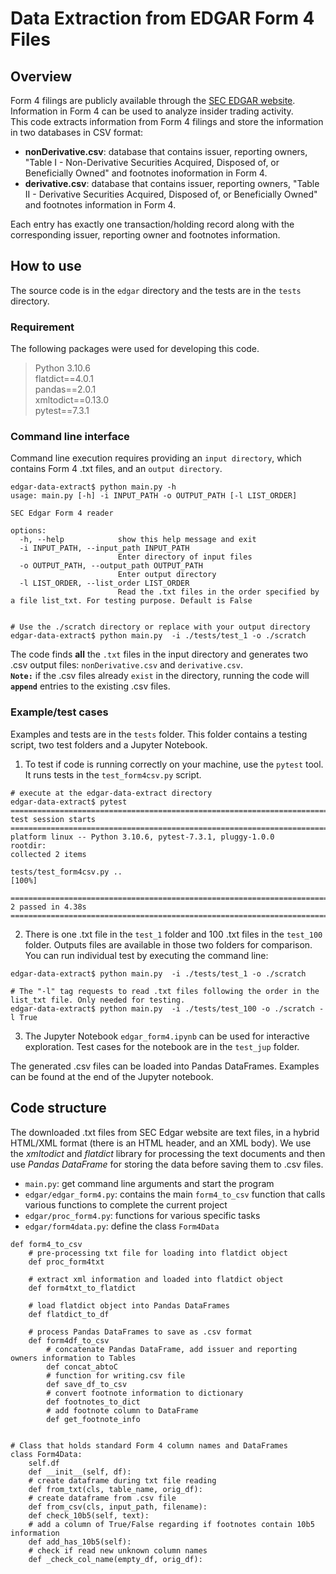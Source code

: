 # Data Extraction from EDGAR Form 4 Files

## Overview 
Form 4 filings are publicly available through the [SEC EDGAR website](https://www.sec.gov/edgar/search/). Information in Form 4 can be used to analyze insider trading activity.  
This code extracts information from Form 4 filings and store the information in two databases in CSV format:
- **nonDerivative.csv**:  database that contains issuer, reporting owners, "Table I - Non-Derivative Securities Acquired, Disposed of, or Beneficially Owned" and footnotes inoformation in Form 4.
- **derivative.csv**:  database that contains issuer, reporting owners, "Table II - Derivative Securities Acquired, Disposed of, or Beneficially Owned" and footnotes information in Form 4.

Each entry has exactly one transaction/holding record along with the corresponding issuer, reporting owner and footnotes information.


## How to use
The source code is in the `edgar` directory and the tests are in the `tests` directory.  
### Requirement 
The following packages were used for developing this code.
>Python 3.10.6  
flatdict==4.0.1  
pandas==2.0.1  
xmltodict==0.13.0  
pytest==7.3.1  
>

### Command line interface
Command line execution requires providing an `input directory`, which contains Form 4 .txt files, and an `output directory`.  

```
edgar-data-extract$ python main.py -h
usage: main.py [-h] -i INPUT_PATH -o OUTPUT_PATH [-l LIST_ORDER]

SEC Edgar Form 4 reader

options:
  -h, --help            show this help message and exit
  -i INPUT_PATH, --input_path INPUT_PATH
                        Enter directory of input files
  -o OUTPUT_PATH, --output_path OUTPUT_PATH
                        Enter output directory
  -l LIST_ORDER, --list_order LIST_ORDER
                        Read the .txt files in the order specified by a file list_txt. For testing purpose. Default is False
  
  
# Use the ./scratch directory or replace with your output directory
edgar-data-extract$ python main.py  -i ./tests/test_1 -o ./scratch
```

The code finds **all** the `.txt` files in the input directory and generates two .csv output files: `nonDerivative.csv` and `derivative.csv`.  
**`Note:`** if the .csv files already `exist` in the directory, running the code will **`append`** entries to the existing .csv files.  
  
### Example/test cases
Examples and tests are in the `tests` folder. This folder contains a testing script, two test folders and a Jupyter Notebook.  
1. To test if code is running correctly on your machine, use the `pytest` tool. It runs tests in the `test_form4csv.py` script.
```
# execute at the edgar-data-extract directory
edgar-data-extract$ pytest 
======================================================================================== test session starts ========================================================================================
platform linux -- Python 3.10.6, pytest-7.3.1, pluggy-1.0.0
rootdir: 
collected 2 items                                                                                                                                                                                   

tests/test_form4csv.py ..                                                                                                                                                                     [100%]

========================================================================================= 2 passed in 4.38s =========================================================================================

```
  
2. There is one .txt file in the `test_1` folder and 100 .txt files in the `test_100` folder. Outputs files are available in those two folders for comparison. 
You can run individual test by executing the command line:
```
edgar-data-extract$ python main.py  -i ./tests/test_1 -o ./scratch

# The "-l" tag requests to read .txt files following the order in the list_txt file. Only needed for testing.
edgar-data-extract$ python main.py  -i ./tests/test_100 -o ./scratch -l True
```
  
3. The Jupyter Notebook `edgar_form4.ipynb` can be used for interactive exploration. Test cases for the notebook are in the `test_jup` folder.  

The generated .csv files can be loaded into Pandas DataFrames. Examples can be found at the end of the Jupyter notebook.

## Code structure

The downloaded .txt files from SEC Edgar website are text files, in a hybrid HTML/XML format (there is an HTML header, and an XML body). 
We use the *xmltodict* and *flatdict* library for processing the text documents and then use *Pandas DataFrame* for storing the data before saving them to .csv files.
- `main.py`: get command line arguments and start the program
- `edgar/edgar_form4.py`: contains the main `form4_to_csv` function that calls various functions to complete the current project
- `edgar/proc_form4.py`: functions for various specific tasks
- `edgar/form4data.py`: define the class `Form4Data`

```
def form4_to_csv
    # pre-processing txt file for loading into flatdict object
    def proc_form4txt

    # extract xml information and loaded into flatdict object
    def form4txt_to_flatdict

    # load flatdict object into Pandas DataFrames
    def flatdict_to_df

    # process Pandas DataFrames to save as .csv format    
    def form4df_to_csv
        # concatenate Pandas DataFrame, add issuer and reporting owners information to Tables
        def concat_abtoC
        # function for writing.csv file
        def save_df_to_csv
        # convert footnote information to dictionary
        def footnotes_to_dict
        # add footnote column to DataFrame
        def get_footnote_info


# Class that holds standard Form 4 column names and DataFrames
class Form4Data:
    self.df
    def __init__(self, df):
    # create dataframe during txt file reading
    def from_txt(cls, table_name, orig_df):
    # create dataframe from .csv file
    def from_csv(cls, input_path, filename):
    def check_10b5(self, text):
    # add a column of True/False regarding if footnotes contain 10b5 information
    def add_has_10b5(self):
    # check if read new unknown column names
    def _check_col_name(empty_df, orig_df):

```
